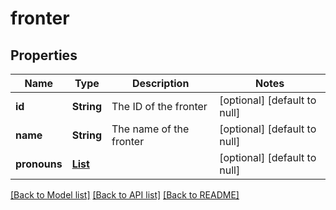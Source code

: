 # fronter
## Properties

| Name | Type | Description | Notes |
|------------ | ------------- | ------------- | -------------|
| **id** | **String** | The ID of the fronter | [optional] [default to null] |
| **name** | **String** | The name of the fronter | [optional] [default to null] |
| **pronouns** | [**List**](pronoun.md) |  | [optional] [default to null] |

[[Back to Model list]](../README.md#documentation-for-models) [[Back to API list]](../README.md#documentation-for-api-endpoints) [[Back to README]](../README.md)

